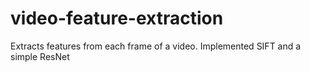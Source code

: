# video-feature-extraction
Extracts features from each frame of a video. Implemented SIFT and a simple ResNet
